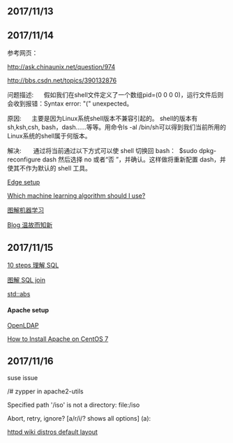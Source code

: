 ## 2017/11/13

## 2017/11/14

参考网页：

http://ask.chinaunix.net/question/974

http://bbs.csdn.net/topics/390132876

问题描述:
     假如我们在shell文件定义了一个数组pid=(0 0 0 0)，运行文件后则会收到报错：Syntax error: "(" unexpected。

原因:
     主要是因为Linux系统shell版本不兼容引起的。 shell的版本有sh,ksh,csh, bash，dash……等等。用命令ls -al /bin/sh可以得到我们当前所用的Linux系统的shell属于何版本。
     
解决:
      通过将当前通过以下方式可以使 shell 切换回 bash：
 $sudo dpkg-reconfigure dash
然后选择 no 或者“否 ”，并确认。这样做将重新配置 dash，并使其不作为默认的 shell 工具。

[Edge setup](https://microsoftedgetips.microsoft.com/zh-cn/?source=updatefirstrunrs3)

[Which machine learning algorithm should I use?](https://blogs.sas.com/content/subconsciousmusings/2017/04/12/machine-learning-algorithm-use/)

[图解机器学习](http://blog.jobbole.com/112779/)

[Blog 温故而知新](http://blog.jobbole.com/112161/)

## 2017/11/15

[10 steps 理解 SQL](http://blog.jobbole.com/55086/)

[图解 SQL join](http://blog.jobbole.com/40443/)

[std::abs](http://www.cplusplus.com/reference/cmath/abs/)

#### Apache setup

[OpenLDAP](http://www.openldap.org/)

[How to Install Apache on CentOS 7](https://www.liquidweb.com/kb/how-to-install-apache-on-centos-7/)

## 2017/11/16

suse issue

/# zypper in apache2-utils

Specified path '/iso' is not a directory: file:/iso

Abort, retry, ignore? [a/r/i/? shows all options] (a):  

[httpd wiki distros default layout](https://wiki.apache.org/httpd/DistrosDefaultLayout)








